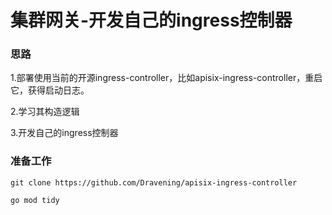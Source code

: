 # 集群网关-开发自己的ingress控制器

### 思路

1.部署使用当前的开源ingress-controller，比如apisix-ingress-controller，重启它，获得启动日志。

2.学习其构造逻辑

3.开发自己的ingress控制器

### 准备工作

```shell
git clone https://github.com/Dravening/apisix-ingress-controller
```

```
go mod tidy
```

